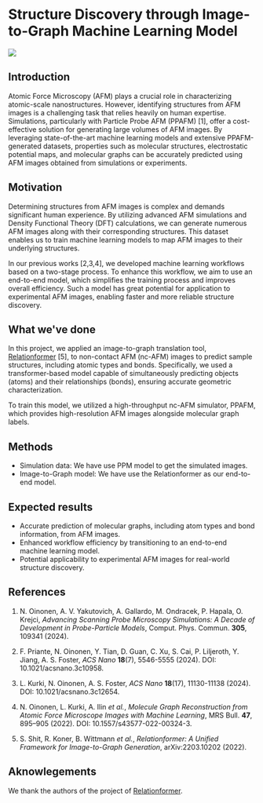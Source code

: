 # Structure Discovery through Image-to-Graph Machine Learning Model

![](https://cdn.jsdelivr.net/gh/HuangJiaLian/DataBase0@master/uPic/2024-12-17-19-30-Hello.png)

## Introduction

Atomic Force Microscopy (AFM) plays a crucial role in characterizing atomic-scale nanostructures. However, identifying structures from AFM images is a challenging task that relies heavily on human expertise. Simulations, particularly with Particle Probe AFM (PPAFM) [1], offer a cost-effective solution for generating large volumes of AFM images. By leveraging state-of-the-art machine learning models and extensive PPAFM-generated datasets, properties such as molecular structures, electrostatic potential maps, and molecular graphs can be accurately predicted using AFM images obtained from simulations or experiments.

## Motivation

Determining structures from AFM images is complex and demands significant human experience. By utilizing advanced AFM simulations and Density Functional Theory (DFT) calculations, we can generate numerous AFM images along with their corresponding structures. This dataset enables us to train machine learning models to map AFM images to their underlying structures.

In our previous works [2,3,4], we developed machine learning workflows based on a two-stage process. To enhance this workflow, we aim to use an end-to-end model, which simplifies the training process and improves overall efficiency. Such a model has great potential for application to experimental AFM images, enabling faster and more reliable structure discovery.

## What we've done

In this project, we applied an image-to-graph translation tool, [Relationformer](https://github.com/suprosanna/relationformer) [5], to non-contact AFM (nc-AFM) images to predict sample structures, including atomic types and bonds. Specifically, we used a transformer-based model capable of simultaneously predicting objects (atoms) and their relationships (bonds), ensuring accurate geometric characterization.

To train this model, we utilized a high-throughput nc-AFM simulator, PPAFM, which provides high-resolution AFM images alongside molecular graph labels.

## Methods

- Simulation data: We have use PPM model to get the simulated images. 
- Image-to-Graph model: We have use the Relationformer as our end-to-end model. 

## Expected results

- Accurate prediction of molecular graphs, including atom types and bond information, from AFM images.
- Enhanced workflow efficiency by transitioning to an end-to-end machine learning model.
- Potential applicability to experimental AFM images for real-world structure discovery.

## References
1. N. Oinonen, A. V. Yakutovich, A. Gallardo, M. Ondracek, P. Hapala, O. Krejci, *Advancing Scanning Probe Microscopy Simulations: A Decade of Development in Probe-Particle Models*, Comput. Phys. Commun. **305**, 109341 (2024).

2. F. Priante, N. Oinonen, Y. Tian, D. Guan, C. Xu, S. Cai, P. Liljeroth, Y. Jiang, A. S. Foster, *ACS Nano* **18**(7), 5546-5555 (2024). DOI: 10.1021/acsnano.3c10958.

3. L. Kurki, N. Oinonen, A. S. Foster, *ACS Nano* **18**(17), 11130-11138 (2024). DOI: 10.1021/acsnano.3c12654.

4. N. Oinonen, L. Kurki, A. Ilin *et al.*, *Molecule Graph Reconstruction from Atomic Force Microscope Images with Machine Learning*, MRS Bull. **47**, 895–905 (2022). DOI: 10.1557/s43577-022-00324-3.

5. S. Shit, R. Koner, B. Wittmann *et al.*, *Relationformer: A Unified Framework for Image-to-Graph Generation*, arXiv:2203.10202 (2022).


## Aknowlegements

We thank the authors of the project of [Relationformer](https://github.com/suprosanna/relationformer).
